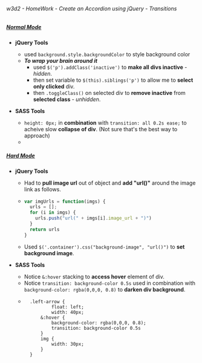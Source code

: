 ###### w3d2 - HomeWork - Create an Accordion using jQuery - Transitions

##### [*__Normal__ Mode*](https://jjrajani.github.io/w3d1_HW/normalMode/index.html)
* **jQuery Tools**
    * used `background.style.backgroundColor` to style background color
    * **_To wrap your brain around it_**
        * used `$('p').addClass('inactive')` to **make all divs inactive** - _hidden_.
        * then set variable to `$(this).siblings('p')` to allow me to **select only clicked** div.
        * then `.toggleClass()` on selected div to **remove inactive** from **selected class** - _unhidden_.


* **SASS Tools**
    * `height: 0px;` in **combination** with `transition: all 0.2s ease;` to acheive slow **collapse of div**. (Not sure that's the best way to approach)
    * 


##### [*__Hard__ Mode*](https://jjrajani.github.io/w3d1_HW/hardMode/index.html)

* **jQuery Tools**
    * Had to **pull image url** out of object and **add "url()"** around the image link as follows.
    * ``` javascript
      var imgUrls = function(imgs) {
        urls = [];
        for (i in imgs) {
          urls.push("url(" + imgs[i].image_url + ")")
        }
        return urls
      }
      ```
  * Used `$('.container').css("background-image", "url()")` to **set background image**.


* **SASS Tools**
    * Notice `&:hover` stacking to **access hover** element of div.
    * Notice `transition: background-color 0.5s` used in combination with `background-color: rgba(0,0,0, 0.8)` to **darken div background**.
    * ``` 
        .left-arrow {
                float: left;
                width: 40px;
            &:hover {
                background-color: rgba(0,0,0, 0.8);
                transition: background-color 0.5s
            }
            img {
                width: 30px;
            }
        }
